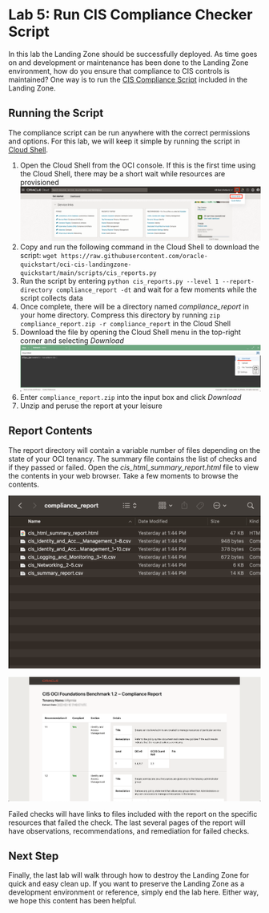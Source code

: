 # Lab 5: Run CIS Compliance Checker Script

In this lab the Landing Zone should be successfully deployed. As time goes on and development or maintenance has been done to the Landing Zone environment, how do you ensure that compliance to CIS controls is maintained? One way is to run the [CIS Compliance Script](https://github.com/oracle-quickstart/oci-cis-landingzone-quickstart/blob/main/compliance-script.md) included in the Landing Zone.

## Running the Script

The compliance script can be run anywhere with the correct permissions and options. For this lab, we will keep it simple by running the script in [Cloud Shell](https://docs.oracle.com/en-us/iaas/Content/API/Concepts/devcloudshellintro.htm#Cloud_Shell).

1. Open the Cloud Shell from the OCI console. If this is the first time using the Cloud Shell, there may be a short wait while resources are provisioned ![Cloud Shell Icon](images/cloud_shell.png "Cloud Shell Location")
2. Copy and run the following command in the Cloud Shell to download the script: `wget https://raw.githubusercontent.com/oracle-quickstart/oci-cis-landingzone-quickstart/main/scripts/cis_reports.py`
3. Run the script by entering `python cis_reports.py --level 1 --report-directory compliance_report -dt` and wait for a few moments while the script collects data
4. Once complete, there will be a directory named *compliance_report* in your home directory. Compress this directory by running `zip compliance_report.zip -r compliance_report` in the Cloud Shell
5. Download the file by opening the Cloud Shell menu in the top-right corner and selecting *Download* ![Cloud Shell Menu](images/compliance_download-1.png "Cloud Shell Menu")
6. Enter `compliance_report.zip` into the input box and click *Download*
7. Unzip and peruse the report at your leisure

## Report Contents

The report directory will contain a variable number of files depending on the state of your OCI tenancy. The summary file contains the list of checks and if they passed or failed. Open the *cis_html_summary_report.html* file to view the contents in your web browser. Take a few moments to browse the contents.

![Report Directory](images/report_contents.png "Report directory content")

![Summary Report](images/summary_report.png "Summary report")

Failed checks will have links to files included with the report on the specific resources that failed the check. The last several pages of the report will have observations, recommendations, and remediation for failed checks.

## Next Step

Finally, the last lab will walk through how to destroy the Landing Zone for quick and easy clean up. If you want to preserve the Landing Zone as a development environment or reference, simply end the lab here. Either way, we hope this content has been helpful.
